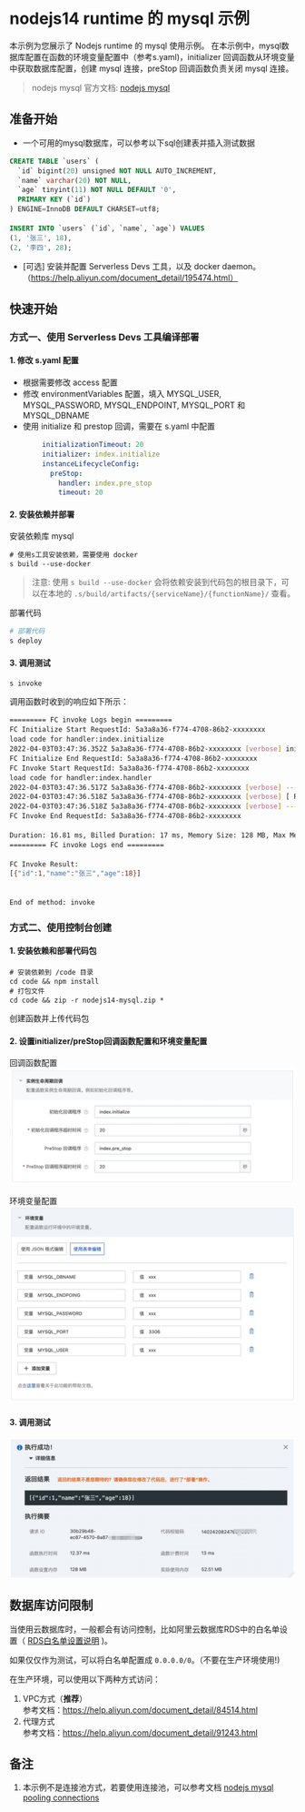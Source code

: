 # nodejs14 runtime 的 mysql 示例
本示例为您展示了 Nodejs runtime 的 mysql 使用示例。
在本示例中，mysql数据库配置在函数的环境变量配置中（参考s.yaml)，initializer 回调函数从环境变量中获取数据库配置，创建 mysql 连接，preStop 回调函数负责关闭 mysql 连接。

> nodejs mysql 官方文档: [nodejs mysql](https://github.com/mysqljs/mysql)

## 准备开始
- 一个可用的mysql数据库，可以参考以下sql创建表并插入测试数据

```sql
CREATE TABLE `users` (
  `id` bigint(20) unsigned NOT NULL AUTO_INCREMENT,
  `name` varchar(20) NOT NULL,
  `age` tinyint(11) NOT NULL DEFAULT '0',
  PRIMARY KEY (`id`)
) ENGINE=InnoDB DEFAULT CHARSET=utf8;

INSERT INTO `users` (`id`, `name`, `age`) VALUES
(1, '张三', 18),
(2, '李四', 28);
```

- [可选] 安装并配置 Serverless Devs 工具，以及 docker daemon。（https://help.aliyun.com/document_detail/195474.html）

## 快速开始
### 方式一、使用 Serverless Devs 工具编译部署

#### 1. 修改 s.yaml 配置
- 根据需要修改 access 配置
- 修改 environmentVariables 配置，填入 MYSQL_USER, MYSQL_PASSWORD, MYSQL_ENDPOINT, MYSQL_PORT 和 MYSQL_DBNAME
- 使用 initialize 和 prestop 回调，需要在 s.yaml 中配置

```yaml
        initializationTimeout: 20
        initializer: index.initialize
        instanceLifecycleConfig:
          preStop:
            handler: index.pre_stop
            timeout: 20
```

#### 2. 安装依赖并部署

安装依赖库 mysql
```shell
# 使用s工具安装依赖，需要使用 docker
s build --use-docker
```
> 注意: 使用 `s build --use-docker` 会将依赖安装到代码包的根目录下，可以在本地的 `.s/build/artifacts/{serviceName}/{functionName}/` 查看。

部署代码
```bash
# 部署代码
s deploy
```

#### 3. 调用测试

```shell
s invoke
```

调用函数时收到的响应如下所示：

```bash
========= FC invoke Logs begin =========
FC Initialize Start RequestId: 5a3a8a36-f774-4708-86b2-xxxxxxxx
load code for handler:index.initialize
2022-04-03T03:47:36.352Z 5a3a8a36-f774-4708-86b2-xxxxxxxx [verbose] initializing
FC Initialize End RequestId: 5a3a8a36-f774-4708-86b2-xxxxxxxx
FC Invoke Start RequestId: 5a3a8a36-f774-4708-86b2-xxxxxxxx
load code for handler:index.handler
2022-04-03T03:47:36.517Z 5a3a8a36-f774-4708-86b2-xxxxxxxx [verbose] --------------------------SELECT----------------------------
2022-04-03T03:47:36.518Z 5a3a8a36-f774-4708-86b2-xxxxxxxx [verbose] [ RowDataPacket { id: 1, name: '张三', age: 18 } ]
2022-04-03T03:47:36.518Z 5a3a8a36-f774-4708-86b2-xxxxxxxx [verbose] ------------------------------------------------------------
FC Invoke End RequestId: 5a3a8a36-f774-4708-86b2-xxxxxxxx

Duration: 16.81 ms, Billed Duration: 17 ms, Memory Size: 128 MB, Max Memory Used: 52.32 MB
========= FC invoke Logs end =========

FC Invoke Result:
[{"id":1,"name":"张三","age":18}]


End of method: invoke
```

### 方式二、使用控制台创建

#### 1. 安装依赖和部署代码包

```shell
# 安装依赖到 /code 目录
cd code && npm install
# 打包文件
cd code && zip -r nodejs14-mysql.zip *
```

创建函数并上传代码包

#### 2. 设置initializer/preStop回调函数配置和环境变量配置

回调函数配置
![img_1.png](assets/20220331110743.jpg)

环境变量配置
![img_2.png](assets/20220331111048.jpg)

#### 3. 调用测试
![img_3.png](assets/20220403123120.jpg)

## 数据库访问限制
当使用云数据库时，一般都会有访问控制，比如阿里云数据库RDS中的白名单设置（ [RDS白名单设置说明](https://help.aliyun.com/document_detail/43185.html?spm=5176.19908528.help.dexternal.6c721450iLu0jH) )。

如果仅仅作为测试，可以将白名单配置成 `0.0.0.0/0`。（不要在生产环境使用!)

在生产环境，可以使用以下两种方式访问：

1. VPC方式（**推荐**） <br>
参考文档：https://help.aliyun.com/document_detail/84514.html
2. 代理方式<br>
参考文档：https://help.aliyun.com/document_detail/91243.html

## 备注
1. 本示例不是连接池方式，若要使用连接池，可以参考文档 [nodejs mysql pooling connections](https://github.com/mysqljs/mysql#pooling-connections)
